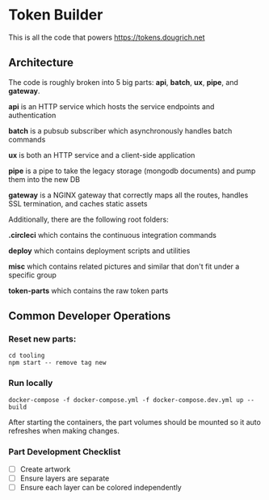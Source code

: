 # Token Builder

This is all the code that powers https://tokens.dougrich.net

## Architecture

The code is roughly broken into 5 big parts: __api__, __batch__, __ux__, __pipe__, and __gateway__.

__api__ is an HTTP service which hosts the service endpoints and authentication

__batch__ is a pubsub subscriber which asynchronously handles batch commands

__ux__ is both an HTTP service and a client-side application

__pipe__ is a pipe to take the legacy storage (mongodb documents) and pump them into the new DB

__gateway__ is a NGINX gateway that correctly maps all the routes, handles SSL termination, and caches static assets

Additionally, there are the following root folders:

__.circleci__ which contains the continuous integration commands

__deploy__ which contains deployment scripts and utilities

__misc__ which contains related pictures and similar that don't fit under a specific group

__token-parts__ which contains the raw token parts

## Common Developer Operations

### Reset new parts:

```
cd tooling
npm start -- remove tag new
```

### Run locally

```
docker-compose -f docker-compose.yml -f docker-compose.dev.yml up --build
```

After starting the containers, the part volumes should be mounted so it auto refreshes when making changes.

### Part Development Checklist

- [ ] Create artwork
- [ ] Ensure layers are separate
- [ ] Ensure each layer can be colored independently